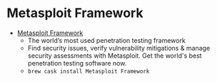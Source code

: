 # Metasploit Framework
- [Metasploit Framework](https://www.metasploit.com/)
  -  The world’s most used penetration testing framework
  - Find security issues, verify vulnerability mitigations & manage security assessments with Metasploit. Get the world's best penetration testing software now.
  - `brew cask install Metasploit Framework`
